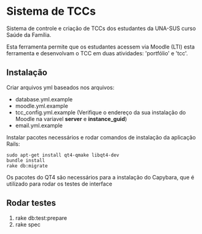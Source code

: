 Sistema de TCCs
===============

Sistema de controle e criação de TCCs dos estudantes da UNA-SUS curso Saúde da Família.

Esta ferramenta permite que os estudantes acessem via Moodle (LTI) esta ferramenta e
desenvolvam o TCC em duas atividades: 'portfólio' e 'tcc'.


Instalação
----------

Criar arquivos yml baseados nos arquivos: 
 
* database.yml.example
* moodle.yml.example 
* tcc_config.yml.example (Verifique o endereço da sua instalação do Moodle na variavel **server** e **instance\_guid**)
* email.yml.example

Instalar pacotes necessários e rodar comandos de instalação da aplicação Rails:

    sudo apt-get install qt4-qmake libqt4-dev
    bundle install
    rake db:migrate

Os pacotes do QT4 são necessários para a instalação do Capybara, que é utilizado para rodar os testes de interface

Rodar testes
------------

1. rake db:test:prepare
2. rake spec
